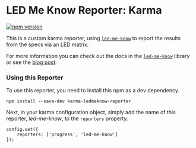 # LED Me Know Reporter: Karma

[![npm version](https://badge.fury.io/js/karma-ledmeknow-reporter.svg)](https://badge.fury.io/js/karma-ledmeknow-reporter)

This is a custom karma reporter, using [`led-me-know`](https://github.com/johnnycopperstone/led-me-know) to report the results from the specs via an LED matrix.

For more information you can check out the docs in the [`led-me-know`](https://github.com/johnnycopperstone/led-me-know) library or see the [blog post](http://blog.johnnycopperstone.me/led-me-know).

### Using this Reporter

To use this reporter, you need to install this npm as a dev dependency.

    npm install --save-dev karma-ledmeknow-reporter

Next, in your karma configuration object, simply add the name of this reporter, _led-me-know_, to the `reporters` property.

    config.set({
        reporters: ['progress', 'led-me-know']
    });
